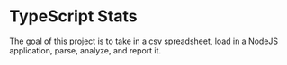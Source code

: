 # TypeScript Stats

The goal of this project is to take in a csv spreadsheet, load in a NodeJS application, parse, analyze, and report it.
